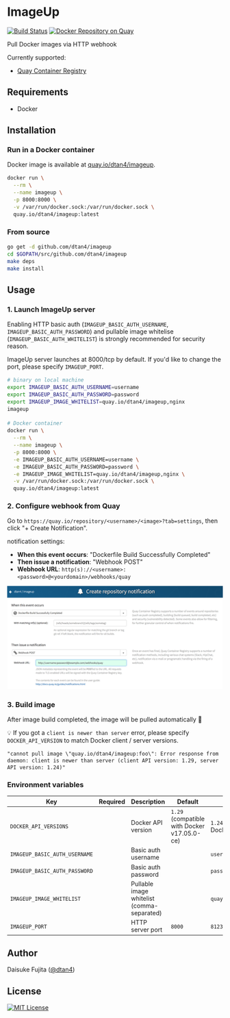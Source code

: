 # ImageUp

[![Build Status](https://travis-ci.org/dtan4/imageup.svg?branch=master)](https://travis-ci.org/dtan4/imageup)
[![Docker Repository on Quay](https://quay.io/repository/dtan4/imageup/status "Docker Repository on Quay")](https://quay.io/repository/dtan4/imageup)

Pull Docker images via HTTP webhook

Currently supported:

- [Quay Container Registry](https://quay.io/)

## Requirements

- Docker

## Installation

### Run in a Docker container

Docker image is available at [quay.io/dtan4/imageup](https://quay.io/repository/dtan4/imageup).

```bash
docker run \
  --rm \
  --name imageup \
  -p 8000:8000 \
  -v /var/run/docker.sock:/var/run/docker.sock \
  quay.io/dtan4/imageup:latest
```

### From source

```bash
go get -d github.com/dtan4/imageup
cd $GOPATH/src/github.com/dtan4/imageup
make deps
make install
```

## Usage

### 1. Launch ImageUp server

Enabling HTTP basic auth (`IMAGEUP_BASIC_AUTH_USERNAME`, `IMAGEUP_BASIC_AUTH_PASSWORD`) and pullable image whitelise (`IMAGEUP_BASIC_AUTH_WHITELIST`) is strongly recommended for security reason.

ImageUp server launches at 8000/tcp by default.
If you'd like to change the port, please specify `IMAGEUP_PORT`.

```bash
# binary on local machine
export IMAGEUP_BASIC_AUTH_USERNAME=username
export IMAGEUP_BASIC_AUTH_PASSWORD=password
export IMAGEUP_IMAGE_WHITELIST=quay.io/dtan4/imageup,nginx
imageup

# Docker container
docker run \
  --rm \
  --name imageup \
  -p 8000:8000 \
  -e IMAGEUP_BASIC_AUTH_USERNAME=username \
  -e IMAGEUP_BASIC_AUTH_PASSWORD=password \
  -e IMAGEUP_IMAGE_WHITELIST=quay.io/dtan4/imageup,nginx \
  -v /var/run/docker.sock:/var/run/docker.sock \
  quay.io/dtan4/imageup:latest
```

### 2. Configure webhook from Quay

Go to `https://quay.io/repository/<username>/<image>?tab=settings`, then click "+ Create Notification".

notification settings:

- __When this event occurs__: "Dockerfile Build Successfully Completed"
- __Then issue a notification__: "Webhook POST"
- __Webhook URL__: `http(s)://<username>:<password>@<yourdomain>/webhooks/quay`

![](_images/create_notification.png)

### 3. Build image

After image build completed, the image will be pulled automatically :tada:

:bulb: If you got a `client is newer than server` error, please specify `DOCKER_API_VERSION` to match Docker client / server versions.

```
"cannot pull image \"quay.io/dtan4/imageup:foo\": Error response from daemon: client is newer than server (client API version: 1.29, server API version: 1.24)"
```

### Environment variables

| Key | Required | Description | Default | Example |
|-----|----------|-------------|---------|---------|
| `DOCKER_API_VERSIONS` | | Docker API version | `1.29` (compatible with Docker v17.05.0-ce) | `1.24` (compatible with Docker v1.12) |
| `IMAGEUP_BASIC_AUTH_USERNAME` | | Basic auth username | | `username` |
| `IMAGEUP_BASIC_AUTH_PASSWORD` | | Basic auth password | | `password` |
| `IMAGEUP_IMAGE_WHITELIST` | | Pullable image whitelist (comma-separated) | | `quay.io/dtan4/imageup,nginx` |
| `IMAGEUP_PORT` | | HTTP server port | `8000` | `8123` |

## Author

Daisuke Fujita ([@dtan4](https://github.com/dtan4))

## License

[![MIT License](http://img.shields.io/badge/license-MIT-blue.svg?style=flat)](LICENSE)
